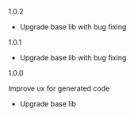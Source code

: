 1.0.2

- Upgrade base lib with bug fixing

1.0.1

- Upgrade base lib with bug fixing

1.0.0 

Improve ux for generated code

- Upgrade base lib
